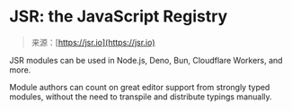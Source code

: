 <!--yml
category: 未分类
date: 2024-05-27 14:30:00
-->

# JSR: the JavaScript Registry

> 来源：[https://jsr.io](https://jsr.io)

JSR modules can be used in Node.js, Deno, Bun, Cloudflare Workers, and more.

Module authors can count on great editor support from strongly typed modules, without the need to transpile and distribute typings manually.
